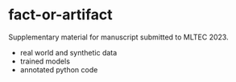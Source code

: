 # fact-or-artifact
Supplementary material for manuscript submitted to MLTEC 2023.

- real world and synthetic data
- trained models
- annotated python code

